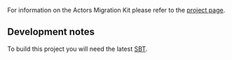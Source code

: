 For information on the Actors Migration Kit please refer to the [project page](http://scala.github.com/actors-migration/index.html).

## Development notes

To build this project you will need the latest [SBT](http://www.scala-sbt.org/release/docs/Getting-Started/Setup.html).

